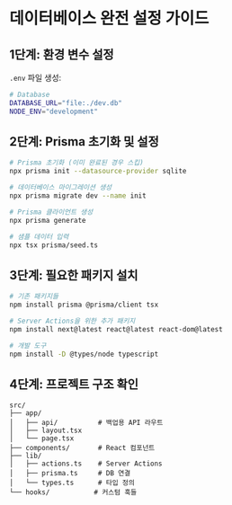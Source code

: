 # 데이터베이스 완전 설정 가이드

## 1단계: 환경 변수 설정
`.env` 파일 생성:
```bash
# Database
DATABASE_URL="file:./dev.db"
NODE_ENV="development"
```

## 2단계: Prisma 초기화 및 설정
```bash
# Prisma 초기화 (이미 완료된 경우 스킵)
npx prisma init --datasource-provider sqlite

# 데이터베이스 마이그레이션 생성
npx prisma migrate dev --name init

# Prisma 클라이언트 생성
npx prisma generate

# 샘플 데이터 입력
npx tsx prisma/seed.ts
```

## 3단계: 필요한 패키지 설치
```bash
# 기존 패키지들
npm install prisma @prisma/client tsx

# Server Actions을 위한 추가 패키지
npm install next@latest react@latest react-dom@latest

# 개발 도구
npm install -D @types/node typescript
```

## 4단계: 프로젝트 구조 확인
```
src/
├── app/
│   ├── api/          # 백업용 API 라우트
│   ├── layout.tsx
│   └── page.tsx
├── components/       # React 컴포넌트
├── lib/
│   ├── actions.ts    # Server Actions
│   ├── prisma.ts     # DB 연결
│   └── types.ts      # 타입 정의
└── hooks/           # 커스텀 훅들
```